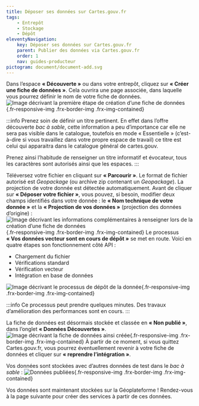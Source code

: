 ```yaml
---
title: Déposer ses données sur Cartes.gouv.fr
tags:
    - Entrepôt
    - Stockage
    - Dépôt
eleventyNavigation:
    key: Déposer ses données sur Cartes.gouv.fr
    parent: Publier des données via Cartes.gouv.fr
    order: 1
    nav: guides-producteur
pictogram: document/document-add.svg
---
```


Dans l’espace **« Découverte »** ou dans votre entrepôt, cliquez sur **« Créer une fiche de données »**. Cela ouvrira une page associée, dans laquelle vous pourrez définir le nom de votre fiche de données.
![Image décrivant la première étape de création d’une fiche de données](/img/guides-producteur/publier-des-donnees-via-cartes-gouv/deposer-donnees-sur-cartes-gouv/01_creer-fiche.png){.fr-responsive-img .frx-border-img .frx-img-contained}

:::info
Prenez soin de définir un titre pertinent. En effet dans l’offre découverte _bac à sable_, cette information a peu d’importance car elle ne sera pas visible dans le catalogue, toutefois en mode « Essentielle » (c’est-à-dire si vous travaillez dans votre propre espace de travail) ce titre est celui qui apparaitra dans le catalogue général de cartes.gouv.

Prenez ainsi l’habitude de renseigner un titre informatif et évocateur, tous les caractères sont autorisés ainsi que les espaces.
:::

Téléversez votre fichier en cliquant sur **« Parcourir »**. Le format de fichier autorisé est _Geopackage_ (ou archive zip contenant un _Geopackage_). La projection de votre donnée est détectée automatiquement.
Avant de cliquer sur **« Déposer votre fichier »**, vous pouvez, si besoin, modifier deux champs identifiés dans votre donnée : le **« Nom technique de votre donnée »** et la **« Projection de vos données »** (projection des données d’origine) :
![Image décrivant les informations complémentaires à renseigner lors de la création d’une fiche de données](/img/guides-producteur/publier-des-donnees-via-cartes-gouv/deposer-donnees-sur-cartes-gouv/02_creer-fiche.png){.fr-responsive-img .frx-border-img .frx-img-contained}
Le processus **« Vos données vecteur sont en cours de dépôt »** se met en route. Voici en quatre étapes son fonctionnement côté API :

- Chargement du fichier
- Vérifications standard
- Vérification vecteur
- Intégration en base de données

![Image décrivant le processus de dépôt de la donnée](/img/guides-producteur/publier-des-donnees-via-cartes-gouv/deposer-donnees-sur-cartes-gouv/03_depot.png){.fr-responsive-img .frx-border-img .frx-img-contained}

:::info
Ce processus peut prendre quelques minutes. Des travaux d’amélioration des performances sont en cours.
:::

La fiche de données est désormais stockée et classée en **« Non publié »**, dans l’onglet **« Données Découvertes »**.
![Image décrivant la fiche de données ainsi créée](/img/guides-producteur/publier-des-donnees-via-cartes-gouv/deposer-donnees-sur-cartes-gouv/04_fiche-donnees.png){.fr-responsive-img .frx-border-img .frx-img-contained}
À partir de ce moment, si vous quittez Cartes.gouv.fr, vous pourrez éventuellement revenir à votre fiche de données et cliquer sur **« reprendre l’intégration »**.

Vos données sont stockées avec d’autres données de test dans le *bac à sable* :
![Données publiées](/img/guides-producteur/publier-des-donnees-via-cartes-gouv/deposer-donnees-sur-cartes-gouv/05_liste.png){.fr-responsive-img .frx-border-img .frx-img-contained}

Vos données sont maintenant stockées sur la Géoplateforme ! Rendez-vous à la page suivante pour créer des services à partir de ces données.
